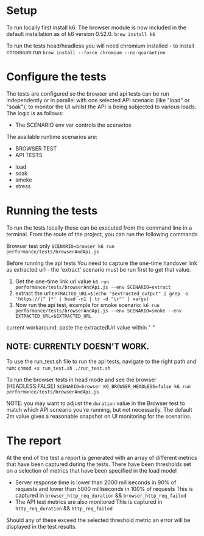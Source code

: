 # Setup
To run locally first install k6. The browser module is now included in the default installation as of k6 version 0.52.0.
`brew install k6`

To run the tests head/headless you will need chromium installed - to install chromium run
`brew install --force chromium --no-quarantine ` 

# Configure the tests
The tests are configured so the browser and api tests can be run independently or in parallel with one selected API scenario (like "load" or "soak"), to monitor the UI whilst the API is being subjected to various loads. The logic is as follows:
* The SCENARIO env var controls the scenarios
 
The available runtime scenarios are:
 
 - BROWSER TEST
 - API TESTS
 * load
 * soak
 * smoke
 * stress
# Running the tests
To run the tests locally these can be executed from the command line in a terminal. 
From the route of the project, you can run the following commands

Browser test only
`SCENARIO=browser k6 run performance/tests/browserAndApi.js`

Before running the api tests
You need to capture the one-time handover link as  extracted url -
the 'extract' scenario must be run first to get that value.

1. Get the one-time link url value 
`k6 run performance/tests/browserAndApi.js --env SCENARIO=extract`
2. extract the url
`EXTRACTED_URL=$(echo "$extracted_output" | grep -o 'https://[^ ]*' | head -n1 | tr -d '\r"' | xargs)`
3. Now run the api test, example for smoke scenario:
`k6 run performance/tests/browserAndApi.js --env SCENARIO=smoke --env EXTRACTED_URL=$EXTRACTED_URL`

current workaround: paste the extractedUrl value within " "

## NOTE: CURRENTLY DOESN'T WORK. 
To use the run_test.sh file to run the api tests, navigate to the right path and run:
`chmod +x run_test.sh
./run_test.sh`

To run the browser tests in head mode and see the browser (HEADLESS:FALSE)
`SCENARIO=browser K6_BROWSER_HEADLESS=false k6 run performance/tests/browserAndApi.js`

NOTE: you may want to adjust the `duration` value in the Browser test to match which API scneario you're running, but not necessarily. The default 2m value gives a reasonable snapshot on UI monitoring for the scenarios.


# The report

At the end of the test a report is generated with an array of different metrics that have been captured during the tests. 
There have been thresholds set on a selection of metrics that have been specified in the load model 
* Server response time is lower than 2000 milliseconds in 90% of requests and lower than
5000 milliseconds in 100% of requests
This is captured in `browser_http_req_duration` && `browser_http_req_failed`
* The API test metrics are also monitored 
This is captured in `http_req_duration` && `http_req_failed`

Should any of these exceed the selected threshold metric an error will be displayed in the test results.